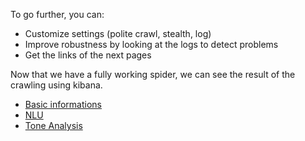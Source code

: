 To go further, you can:  
* Customize settings (polite crawl, stealth, log)
* Improve robustness by looking at the logs to detect problems
* Get the links of the next pages

Now that we have a fully working spider, we can see the result of the crawling using kibana.

* [Basic informations](http://localhost:5601/goto/4f2e13476174889345d299735f1c2560)
* [NLU](http://localhost:5601/goto/874ba5f6e803e0b23511a7193ee87356)
* [Tone Analysis](http://localhost:5601/goto/6072ddffa0d1c3224c1fb89afa14c649)
